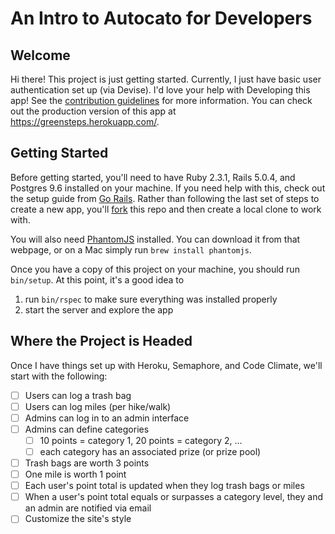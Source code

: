 # An Intro to Autocato for Developers

## Welcome
Hi there! This project is just getting started. Currently, I just have basic user authentication set up (via Devise). I'd love your help with Developing this app! See the [contribution guidelines](CONTRIBUTING.md) for more information. You can check out the production version of this app at https://greensteps.herokuapp.com/.

## Getting Started
Before getting started, you'll need to have Ruby 2.3.1, Rails 5.0.4, and Postgres 9.6 installed on your machine. If you need help with this, check out the setup guide from [Go Rails](https://gorails.com/setup). Rather than following the last set of steps to create a new app, you'll [fork](https://help.github.com/articles/fork-a-repo/) this repo and then create a local clone to work with.

You will also need [PhantomJS](http://phantomjs.org/) installed. You can download it from that webpage, or on a Mac simply run `brew install phantomjs`.

Once you have a copy of this project on your machine, you should run `bin/setup`. At this point, it's a good idea to

1) run `bin/rspec` to make sure everything was installed properly
2) start the server and explore the app

## Where the Project is Headed
Once I have things set up with Heroku, Semaphore, and Code Climate, we'll start with the following:
- [ ] Users can log a trash bag
- [ ] Users can log miles (per hike/walk)
- [ ] Admins can log in to an admin interface
- [ ] Admins can define categories
  - [ ] 10 points = category 1, 20 points = category 2, ...
  - [ ] each category has an associated prize (or prize pool)
- [ ] Trash bags are worth 3 points
- [ ] One mile is worth 1 point
- [ ] Each user's point total is updated when they log trash bags or miles
- [ ] When a user's point total equals or surpasses a category level, they and an admin are notified via email
- [ ] Customize the site's style
